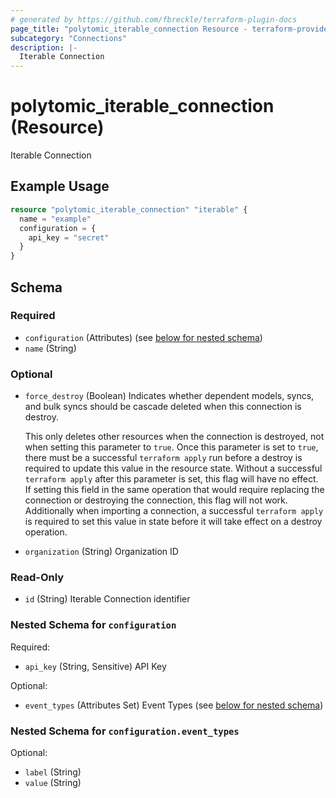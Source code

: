 ```yaml
---
# generated by https://github.com/fbreckle/terraform-plugin-docs
page_title: "polytomic_iterable_connection Resource - terraform-provider-polytomic"
subcategory: "Connections"
description: |-
  Iterable Connection
---
```


# polytomic_iterable_connection (Resource)

Iterable Connection

## Example Usage

```terraform
resource "polytomic_iterable_connection" "iterable" {
  name = "example"
  configuration = {
    api_key = "secret"
  }
}
```

<!-- schema generated by tfplugindocs -->
## Schema

### Required

- `configuration` (Attributes) (see [below for nested schema](#nestedatt--configuration))
- `name` (String)

### Optional

- `force_destroy` (Boolean) Indicates whether dependent models, syncs, and bulk syncs should be cascade
deleted when this connection is destroy.

  This only deletes other resources when the connection is destroyed, not when
setting this parameter to `true`. Once this parameter is set to `true`, there
must be a successful `terraform apply` run before a destroy is required to
update this value in the resource state. Without a successful `terraform apply`
after this parameter is set, this flag will have no effect. If setting this
field in the same operation that would require replacing the connection or
destroying the connection, this flag will not work. Additionally when importing
a connection, a successful `terraform apply` is required to set this value in
state before it will take effect on a destroy operation.
- `organization` (String) Organization ID

### Read-Only

- `id` (String) Iterable Connection identifier

<a id="nestedatt--configuration"></a>
### Nested Schema for `configuration`

Required:

- `api_key` (String, Sensitive) API Key

Optional:

- `event_types` (Attributes Set) Event Types (see [below for nested schema](#nestedatt--configuration--event_types))

<a id="nestedatt--configuration--event_types"></a>
### Nested Schema for `configuration.event_types`

Optional:

- `label` (String)
- `value` (String)


